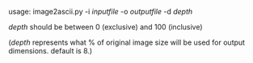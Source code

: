 usage: image2ascii.py -i *inputfile* -o *outputfile* -d *depth*


*depth* should be between 0 (exclusive) and 100 (inclusive)

(*depth* represents what % of original image size will be used for output dimensions. default is 8.)
